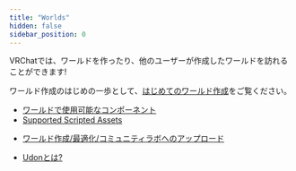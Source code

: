```yaml
---
title: "Worlds"
hidden: false
sidebar_position: 0
---
```

<!-- In VRChat, you can create and visit custom worlds powered by the Udon programming language! -->
VRChatでは、ワールドを作ったり、他のユーザーが作成したワールドを訪れることができます!

<!-- To get started, check out [Creating Your First World](/worlds/creating-your-first-world). -->
ワールド作成のはじめの一歩として、[はじめてのワールド作成](worlds/creating-your-first-world)をご覧ください。

<!-- - [Allowed World Components](docs/worlds/whitelisted-world-components)  -->
- [ワールドで使用可能なコンポーネント](worlds/whitelisted-world-components)
- [Supported Scripted Assets](worlds/supported-assets) 
<!-- - [World Creation, Optimization, and Community Labs Tips](docs/worlds/submitting-a-world-to-be-made-public) -->
- [ワールド作成/最適化/コミュニティラボへのアップロード](worlds/submitting-a-world-to-be-made-public)
<!-- - [What is Udon?](docs/worlds/udon) -->
- [Udonとは?](worlds/udon)